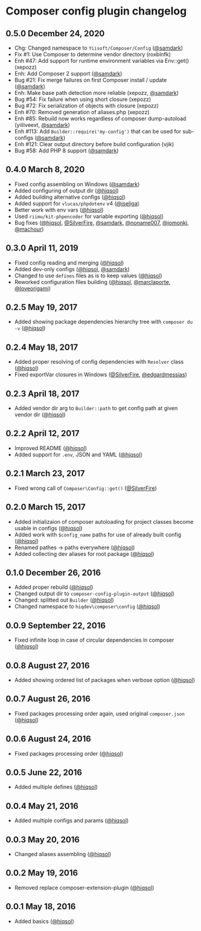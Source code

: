 # Composer config plugin changelog

## 0.5.0 December 24, 2020

- Chg: Changed namespace to `Yiisoft/Composer/Config` ([@samdark])
- Fix #1: Use Composer to determine vendor directory (roxblnfk)
- Enh #47: Add support for runtime environment variables via Env::get() (xepozz)
- Enh: Add Composer 2 support ([@samdark])
- Bug #21: Fix merge failures on first Composer install / update ([@samdark])
- Enh: Make base path detection more reliable (xepozz, [@samdark])
- Bug #54: Fix failure when using short closure (xepozz)
- Bug #72: Fix serialization of objects with closure (xepozz)
- Enh #70: Removed generation of aliases.php (xepozz)
- Enh #85: Rebuild now works regardless of composer dump-autoload (yiiliveext, [@samdark])
- Enh #113: Add `Builder::require('my-config')` that can be used for sub-configs ([@samdark])
- Enh #121: Clear output directory before build configuration (vjik)
- Bug #58: Add PHP 8 support ([@samdark])

## 0.4.0 March 8, 2020

- Fixed config assembling on Windows ([@samdark])
- Added configuring of output dir ([@hiqsol])
- Added building alternative configs ([@hiqsol])
- Added support for `vlucas/phpdotenv` v4 ([@jseliga])
- Better work with env vars ([@hiqsol])
- Used `riimu/kit-phpencoder` for variable exporting ([@hiqsol])
- Bug fixes ([@hiqsol], [@SilverFire], [@samdark], [@noname007], [@jomonkj], [@machour])

## 0.3.0 April 11, 2019

- Fixed config reading and merging ([@hiqsol])
- Added dev-only configs ([@hiqsol], [@samdark])
- Changed to use `defines` files as is to keep values ([@hiqsol])
- Reworked configuration files building ([@hiqsol], [@marclaporte], [@loveorigami])

## 0.2.5 May 19, 2017

- Added showing package dependencies hierarchy tree with `composer du -v` ([@hiqsol])

## 0.2.4 May 18, 2017

- Added proper resolving of config dependencies with `Resolver` class ([@hiqsol])
- Fixed exportVar closures in Windows ([@SilverFire], [@edgardmessias])

## 0.2.3 April 18, 2017

- Added vendor dir arg to `Builder::path` to get config path at given vendor dir ([@hiqsol])

## 0.2.2 April 12, 2017

- Improved README ([@hiqsol])
- Added support for `.env`, JSON and YAML ([@hiqsol])

## 0.2.1 March 23, 2017

- Fixed wrong call of `Composer\Config::get()` ([@SilverFire])

## 0.2.0 March 15, 2017

- Added initializaion of composer autoloading for project classes become usable in configs ([@hiqsol])
- Added work with `$config_name` paths for use of already built config ([@hiqsol])
- Renamed pathes -> paths everywhere ([@hiqsol])
- Added collecting dev aliases for root package ([@hiqsol])

## 0.1.0 December 26, 2016

- Added proper rebuild ([@hiqsol])
- Changed output dir to `composer-config-plugin-output` ([@hiqsol])
- Changed: splitted out `Builder` ([@hiqsol])
- Changed namespace to `hiqdev\composer\config` ([@hiqsol])

## 0.0.9 September 22, 2016

- Fixed infinite loop in case of circular dependencies in composer ([@hiqsol])

## 0.0.8 August 27, 2016

- Added showing ordered list of packages when verbose option ([@hiqsol])

## 0.0.7 August 26, 2016

- Fixed packages processing order again, used original `composer.json` ([@hiqsol])

## 0.0.6 August 24, 2016

- Fixed packages processing order ([@hiqsol])

## 0.0.5 June 22, 2016

- Added multiple defines ([@hiqsol])

## 0.0.4 May 21, 2016

- Added multiple configs and params ([@hiqsol])

## 0.0.3 May 20, 2016

- Changed aliases assembling ([@hiqsol])

## 0.0.2 May 19, 2016

- Removed replace composer-extension-plugin ([@hiqsol])

## 0.0.1 May 18, 2016

- Added basics ([@hiqsol])

[@SilverFire]: https://github.com/SilverFire
[d.naumenko.a@gmail.com]: https://github.com/SilverFire
[@tafid]: https://github.com/tafid
[andreyklochok@gmail.com]: https://github.com/tafid
[@BladeRoot]: https://github.com/BladeRoot
[bladeroot@gmail.com]: https://github.com/BladeRoot
[@hiqsol]: https://github.com/hiqsol
[sol@hiqdev.com]: https://github.com/hiqsol
[@edgardmessias]: https://github.com/edgardmessias
[edgardmessias@gmail.com]: https://github.com/edgardmessias
[@samdark]: https://github.com/samdark
[sam@rmcreative.ru]: https://github.com/samdark
[@loveorigami]: https://github.com/loveorigami
[loveorigami@mail.ru]: https://github.com/loveorigami
[@marclaporte]: https://github.com/marclaporte
[marc@laporte.name]: https://github.com/marclaporte
[@jseliga]: https://github.com/jseliga
[seliga.honza@gmail.com]: https://github.com/jseliga
[@machour]: https://github.com/machour
[machour@gmail.com]: https://github.com/machour
[@jomonkj]: https://github.com/jomonkj
[jomon.entero@gmail.com]: https://github.com/jomonkj
[@noname007]: https://github.com/noname007
[soul11201@gmail.com]: https://github.com/noname007
